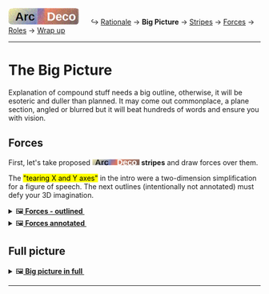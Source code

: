 [![Arc Deco.](../../../_rsc/_img/ArcDeco/ArcDeco-bar-h33px_rounded.jpg)](../README.md) &nbsp;&nbsp;&nbsp;&nbsp;&nbsp;↪️&nbsp;[Rationale](1.ArcDeco-Rationale.md) -> **Big&nbsp;Picture** -> [Stripes](3.ArcDeco-Stripes.md) -> [Forces](4.ArcDeco-Forces.md) -> [Roles](5.ArcDeco-Roles.md) -> [Wrap&nbsp;up](7.ArcDeco-WrapUp.md)

---

# The Big Picture

Explanation of compound stuff needs a big outline, otherwise, it will be esoteric and duller than planned. 
It may come out commonplace, a plane section, angled or blurred but it will beat hundreds of words and ensure you with vision.

## Forces 

First, let's take proposed [![Arc Deco.](../../../_rsc/_img/ArcDeco/ArcDeco-bar-12px.jpg)](../../README.md) **stripes** and draw forces over them. 

The <mark>"tearing X and Y axes"</mark> in the intro were a two-dimension simplification for a figure of speech. The next outlines (intentionally not annotated) must defy your 3D imagination.

<details>
  <summary>🖼️<b><ins>&nbsp;Forces - outlined&nbsp;</ins></b></summary
<picture>
  <br/>
  <img alt="Arc Deco - Forces annotated" src="../../../_rsc/_img/ArcDeco/ArcDeco-BigPict-forces.jpg" />
</picture>

Now let me present my vision of these forces, while you may already got your own ideas.

</details>

<details>
  <summary>🖼️<b><ins>&nbsp;Forces annotated&nbsp;</ins></b></summary
<picture>
  <br/>
  <img alt="Arc Deco - Forces annotated" src="../../../_rsc/_img/ArcDeco/ArcDeco-BigPict-forces_annotated.jpg" />
</picture>

</details>

## Full picture

<details>
  <summary>🖼️<b><ins>&nbsp;Big picture in full&nbsp;</ins></b></summary
<picture>
  <br/>
  <img alt="Arc Deco - Full picture detailed" src="../../../_rsc/_img/ArcDeco/ArcDeco-BigPict-full.jpg" />
</picture>

</details>

---
